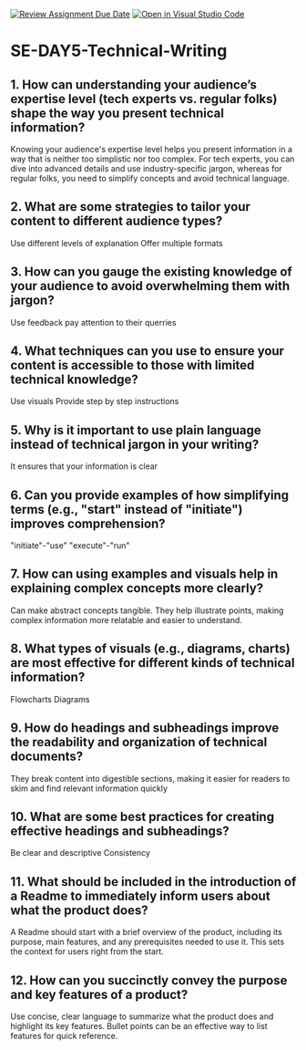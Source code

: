 [![Review Assignment Due Date](https://classroom.github.com/assets/deadline-readme-button-22041afd0340ce965d47ae6ef1cefeee28c7c493a6346c4f15d667ab976d596c.svg)](https://classroom.github.com/a/zsAR-pyY)
[![Open in Visual Studio Code](https://classroom.github.com/assets/open-in-vscode-2e0aaae1b6195c2367325f4f02e2d04e9abb55f0b24a779b69b11b9e10269abc.svg)](https://classroom.github.com/online_ide?assignment_repo_id=18482654&assignment_repo_type=AssignmentRepo)
# SE-DAY5-Technical-Writing
## 1. How can understanding your audience’s expertise level (tech experts vs. regular folks) shape the way you present technical information?
Knowing your audience's expertise level helps you present information in a way that is neither too simplistic nor too complex. For tech experts, you can dive into advanced details and use industry-specific jargon, whereas for regular folks, you need to simplify concepts and avoid technical language.
## 2. What are some strategies to tailor your content to different audience types?
Use different levels of explanation
Offer multiple formats
## 3. How can you gauge the existing knowledge of your audience to avoid overwhelming them with jargon?
Use feedback
pay attention to their querries
## 4. What techniques can you use to ensure your content is accessible to those with limited technical knowledge?
Use visuals
Provide step by step instructions
## 5. Why is it important to use plain language instead of technical jargon in your writing?
It ensures that your information is clear
## 6. Can you provide examples of how simplifying terms (e.g., "start" instead of "initiate") improves comprehension?
"initiate"-"use"
"execute"-"run"
## 7. How can using examples and visuals help in explaining complex concepts more clearly?
Can make abstract concepts tangible. They help illustrate points, making complex information more relatable and easier to understand.
## 8. What types of visuals (e.g., diagrams, charts) are most effective for different kinds of technical information?
Flowcharts
Diagrams
## 9. How do headings and subheadings improve the readability and organization of technical documents?
They break content into digestible sections, making it easier for readers to skim and find relevant information quickly
## 10. What are some best practices for creating effective headings and subheadings?
Be clear and descriptive
Consistency
## 11. What should be included in the introduction of a Readme to immediately inform users about what the product does?
A Readme should start with a brief overview of the product, including its purpose, main features, and any prerequisites needed to use it. This sets the context for users right from the start.
## 12. How can you succinctly convey the purpose and key features of a product?
Use concise, clear language to summarize what the product does and highlight its key features. Bullet points can be an effective way to list features for quick reference.
